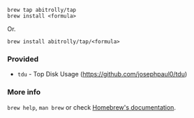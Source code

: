 ```
brew tap abitrolly/tap
brew install <formula>
```
Or.
```
brew install abitrolly/tap/<formula>
```
### Provided

* `tdu` - Top Disk Usage (https://github.com/josephpaul0/tdu)

### More info

`brew help`, `man brew` or check [Homebrew's documentation](https://docs.brew.sh).
